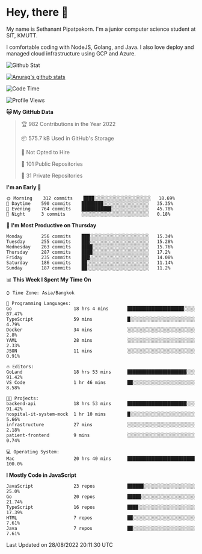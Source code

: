 # Hey, there 🙌
My name is Sethanant Pipatpakorn. I'm a junior computer science student at SIT, KMUTT.

I comfortable coding with NodeJS, Golang, and Java. I also love deploy and managed cloud infrastructure using GCP and Azure.

![Github Stat](https://github-profile-summary-cards.vercel.app/api/cards/profile-details?username=thetkpark&theme=dracula)

[![Anurag's github stats](https://github-readme-stats.vercel.app/api?username=thetkpark&count_private=true&show_icons=true&theme=tokyonight)](https://github.com/anuraghazra/github-readme-stats)

<!--START_SECTION:waka-->
![Code Time](http://img.shields.io/badge/Code%20Time-748%20hrs%2038%20mins-blue)

![Profile Views](http://img.shields.io/badge/Profile%20Views-0-blue)

**🐱 My GitHub Data** 

> 🏆 982 Contributions in the Year 2022
 > 
> 📦 575.7 kB Used in GitHub's Storage 
 > 
> 🚫 Not Opted to Hire
 > 
> 📜 101 Public Repositories 
 > 
> 🔑 31 Private Repositories  
 > 
**I'm an Early 🐤** 

```text
🌞 Morning    312 commits    ████░░░░░░░░░░░░░░░░░░░░░   18.69% 
🌆 Daytime    590 commits    ████████░░░░░░░░░░░░░░░░░   35.35% 
🌃 Evening    764 commits    ███████████░░░░░░░░░░░░░░   45.78% 
🌙 Night      3 commits      ░░░░░░░░░░░░░░░░░░░░░░░░░   0.18%

```
📅 **I'm Most Productive on Thursday** 

```text
Monday       256 commits    ███░░░░░░░░░░░░░░░░░░░░░░   15.34% 
Tuesday      255 commits    ███░░░░░░░░░░░░░░░░░░░░░░   15.28% 
Wednesday    263 commits    ████░░░░░░░░░░░░░░░░░░░░░   15.76% 
Thursday     287 commits    ████░░░░░░░░░░░░░░░░░░░░░   17.2% 
Friday       235 commits    ███░░░░░░░░░░░░░░░░░░░░░░   14.08% 
Saturday     186 commits    ██░░░░░░░░░░░░░░░░░░░░░░░   11.14% 
Sunday       187 commits    ██░░░░░░░░░░░░░░░░░░░░░░░   11.2%

```


📊 **This Week I Spent My Time On** 

```text
⌚︎ Time Zone: Asia/Bangkok

💬 Programming Languages: 
Go                       18 hrs 4 mins       █████████████████████░░░░   87.47% 
TypeScript               59 mins             █░░░░░░░░░░░░░░░░░░░░░░░░   4.79% 
Docker                   34 mins             ░░░░░░░░░░░░░░░░░░░░░░░░░   2.8% 
YAML                     28 mins             ░░░░░░░░░░░░░░░░░░░░░░░░░   2.33% 
JSON                     11 mins             ░░░░░░░░░░░░░░░░░░░░░░░░░   0.91%

🔥 Editors: 
GoLand                   18 hrs 53 mins      ██████████████████████░░░   91.42% 
VS Code                  1 hr 46 mins        ██░░░░░░░░░░░░░░░░░░░░░░░   8.58%

🐱‍💻 Projects: 
backend-api              18 hrs 53 mins      ██████████████████████░░░   91.42% 
hospital-it-system-mock  1 hr 10 mins        █░░░░░░░░░░░░░░░░░░░░░░░░   5.66% 
infrastructure           27 mins             ░░░░░░░░░░░░░░░░░░░░░░░░░   2.18% 
patient-frontend         9 mins              ░░░░░░░░░░░░░░░░░░░░░░░░░   0.74%

💻 Operating System: 
Mac                      20 hrs 40 mins      █████████████████████████   100.0%

```

**I Mostly Code in JavaScript** 

```text
JavaScript               23 repos            ██████░░░░░░░░░░░░░░░░░░░   25.0% 
Go                       20 repos            █████░░░░░░░░░░░░░░░░░░░░   21.74% 
TypeScript               16 repos            ████░░░░░░░░░░░░░░░░░░░░░   17.39% 
HTML                     7 repos             ██░░░░░░░░░░░░░░░░░░░░░░░   7.61% 
Java                     7 repos             ██░░░░░░░░░░░░░░░░░░░░░░░   7.61%

```



 Last Updated on 28/08/2022 20:11:30 UTC
<!--END_SECTION:waka-->
